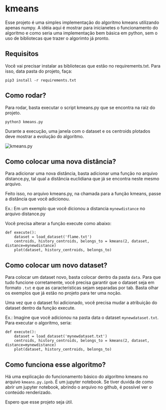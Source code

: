 # kmeans

Esse projeto é uma simples implementação do algoritmo kmeans utilizando apenas numpy.
A idéia aqui é mostrar para inicianetes o funcionamento do algoritmo e como seria uma
implementação bem básica em python, sem o uso de bibliotecas que trazer o algorimto já
pronto.


## Requisitos

Você vai precisar instalar as bibliotecas que estão no requirements.txt. Para isso, data pasta do projeto, faça:

`pip3 install -r requirements.txt`

##  Como rodar?

Para rodar, basta executar o script kmeans.py que se encontra na raiz do projeto.

`python3 kmeans.py`

Durante a execução, uma janela com o dataset e os centroids plotados deve mostrar a evolução do algoritmo.

![kmeans.py](https://i.imgur.com/8YEXrrz.png)


## Como colocar uma nova distância?

Para adicionar uma nova distância, basta adicionar uma função no arquivo distance.py, tal qual a distância euclidiana que já se encontra neste mesmo arquivo.

Feito isso, no arquivo kmeans.py, na chamada para a função kmeans, passe a distância que você adicionou.

Ex.:
Em um exemplo que você dicionou a distancia `mynewdistance` no arquivo distance.py

Você precisa alterar a função execute como abaixo:

```
def execute():
    dataset = load_dataset('flame.txt')
    centroids, history_centroids, belongs_to = kmeans(2, dataset, distance=mynewdistance)
    plot(dataset, history_centroids, belongs_to)

```
## Como colocar um novo dataset?

Para colocar um dataset novo, basta colocar dentro da pasta `data`. Para que tudo funcione corretamente, você precisa garantir que o dataset seja em formato `.txt` e que as características sejam separadas por tab.  Basta olhar os exemplos que já estão no projeto para ter uma noção.

Uma vez que o dataset foi adicionado,  você precisa mudar a atribuição do dataset dentro da função execute.

Ex.:
Imagine que você adicionou na pasta data o dataset `mynewdataset.txt`. Para executar o algoritmo, seria:

```
def execute():
    dataset = load_dataset('mynewdataset.txt')
    centroids, history_centroids, belongs_to = kmeans(2, dataset, distance=mynewdistance)
    plot(dataset, history_centroids, belongs_to)

```
## Como funciona esse algoritmo?

Há uma explicação do funcionamento básico do algoritmo kmeans no arquivo `kmeans.py.ipnb`. É um jupyter notebook. Se tiver duvida de como abrir um jupyter notebook, abrindo o arquivo no github, é possível ver o conteúdo renderizado.



Espero que esse projeto seja útil.


